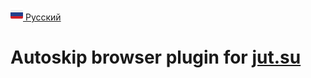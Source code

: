 [<img src="https://raw.githubusercontent.com/twitter/twemoji/master/assets/svg/1f1f7-1f1fa.svg" alt="RU Flag" width="20"/> Русский](https://github.com/kerdl/jutsuper/blob/main/README.md)


# Autoskip browser plugin for [jut.su](https://jut.su/)
